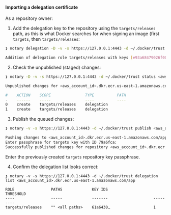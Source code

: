 #### Importing a delegation certificate

As a repository owner:

1. Add the delegation key to the repository using the `targets/releases` path, as this is what Docker searches for when signing an image (first `targets`, then `targets/releases`:

  ```sh
  ❯ notary delegation -D -v -s https://127.0.0.1:4443 -d ~/.docker/trust add <aws_account_id>.dkr.ecr.us-east-1.amazonaws.com/app targets/releases delegation.crt --all-paths

  Addition of delegation role targets/releases with keys [e93a68479026f002b9dedb35f563cf5abc50aecd18b2205ad296d3101c0d3c21], with paths ["" <all paths>], to repository "<aws_account_id>.dkr.ecr.us-east-1.amazonaws.com/app" staged for next publish.
  ```

2. Check the unpublished (staged) changes:

  ```sh
  ❯ notary -D -v -s https://127.0.0.1:4443 -d ~/.docker/trust status <aws_account_id>.dkr.ecr.us-east-1.amazonaws.com/app

  Unpublished changes for <aws_account_id>.dkr.ecr.us-east-1.amazonaws.com/app:

  #    ACTION    SCOPE               TYPE          PATH
  -    ------    -----               ----          ----
  0    create    targets/releases    delegation
  1    create    targets/releases    delegation
  ```

3. Publish the queued changes:

  ```sh
  ❯ notary -v -s https://127.0.0.1:4443 -d ~/.docker/trust publish <aws_account_id>.dkr.ecr.us-east-1.amazonaws.com/app

  Pushing changes to <aws_account_id>.dkr.ecr.us-east-1.amazonaws.com/app
  Enter passphrase for targets key with ID 79a6fca:
  Successfully published changes for repository <aws_account_id>.dkr.ecr.us-east-1.amazonaws.com/app
  ```

  Enter the previously created `targets` repository key passphrase.

4. Confirm the delegation list looks correct:

  ```
  ❯ notary -v -s https://127.0.0.1:4443 -d ~/.docker/trust delegation list <aws_account_id>.dkr.ecr.us-east-1.amazonaws.com/app

  ROLE                PATHS             KEY IDS                    THRESHOLD
  ----                -----             -------                    ---------
  targets/releases    "" <all paths>    61a6430…                   1
  ```
